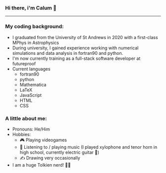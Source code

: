 ### Hi there, i'm Calum 👋

-------

### My coding background:

- I graduated from the University of St Andrews in 2020 with a first-class MPhys in Astrophysics
- During university, I gained experience working with numerical simulations and data analysis in fortran90 and python.
- I'm now currently training as a full-stack software developer at futureproof
- Current languages 
  - fortran90
  - python
  - Mathematica
  - LaTeX
  - JavaScript 
  - HTML
  - CSS

### A little about me:

- Pronouns: He/Him
- Hobbies: 
  - 🎮 Playing videogames
  - 🎼 Listening to / playing music (I played xylophone and tenor horn in high school, currently electric guitar 🎸)
  - ✍️ Drawing very occasionally
- I am a huge Tolkien nerd! 🧙‍♂️

<!--
**cbmcdougall/cbmcdougall** is a ✨ _special_ ✨ repository because its `README.md` (this file) appears on your GitHub profile.

Here are some ideas to get you started:

- 🔭 I’m currently working on ...
- 🌱 I’m currently learning ...
- 👯 I’m looking to collaborate on ...
- 🤔 I’m looking for help with ...
- 💬 Ask me about ...
- 📫 How to reach me: ...
- 😄 Pronouns: ...
- ⚡ Fun fact: ...
-->

